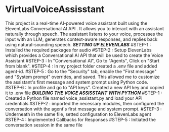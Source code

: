 # VirtualVoiceAssisstant
This project is a real-time AI-powered voice assistant built using the ElevenLabs Conversational AI API . It allows you to interact with an assistant naturally through speech. The assistant listens to your voice, processes the input with an LLM, generates context-aware responses, and replies back using natural-sounding speech.
***SETTING UP ELEVENLABS***
#STEP-1 : Installed the required packages for audio
#STEP-2 : Setup ElevenLabs which provides a Conversational AI API that will be used to create the Voice Assistant
#STEP-3 : In "Conversational AI", Go to "Agents", Click on "Start from blank".
#STEP-4 : In my project folder created a .env file and added agent-id.
#STEP-5 : Go to the "Security" tab, enable the "First message" and "System prompt" overrides, and saved. This allowed me to customize the assistant's first message and system prompt using Python code.
#STEP-6 : In profile and go to "API keys". Created a new API key and copied it to .env file
***BUILDING THE VOICE ASSISSTANT WITH PYTHON***
#STEP-1 : Created a Python file named voice_assistant.py and load your API credentials
#STEP-2 : imported the necessary modules, then configured the conversation with the agent's first message and system prompt.
#STEP-3 : Underneath in the same file, setted configuration to ElevenLabs agent
#STEP-4 : Implemented Callbacks for Responses
#STEP-5 : Initiated the conversation session in the same file
